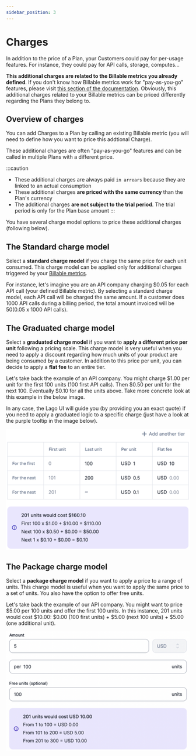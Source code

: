 ```yaml
---
sidebar_position: 3
---
```


# Charges
In addition to the price of a Plan, your Customers could pay for per-usage features. For instance, they could pay for API calls, storage, computes...

**This additional charges are related to the Billable metrics you already defined**. If you don't know how Billable metrics work for "pay-as-you-go" features, please visit [this section of the documentation](../billable-metrics/overview). Obviously, this additional charges related to your Billable metrics can be priced differently regarding the Plans they belong to.

## Overview of charges
You can add Charges to a Plan by calling an existing Billable metric (you will need to define how you want to price this addtional Charge).

These additional charges are often "pay-as-you-go" features and can be called in multiple Plans with a different price.

:::caution
- These additional charges are always paid `in arrears` because they are linked to an actual consumption
- These additional charges **are priced with the same currency** than the Plan's currency
- The additional charges **are not subject to the trial period**. The trial period is only for the Plan base amount
:::

You have several charge model options to price these additional charges (following below).

## The Standard charge model
Select a **standard charge model** if you charge the same price for each unit consumed. This charge model can be applied only for additional charges triggered by your [Billable metrics](../billable-metrics/overview).

For instance, let's imagine you are an API company charging $0.05 for each API call (your defined Billable metric). By selecting a standard charge model, each API call will be charged the same amount. If a customer does 1000 API calls during a billing period, the total amount invoiced will be $50 ($0.05 x 1000 API calls).

## The Graduated charge model
Select a **graduated charge model** if you want to **apply a different price per unit** following a pricing scale. This charge model is very useful when you need to apply a discount regarding how much units of your product are being consumed by a customer. In addition to this price per unit, you can decide to apply a **flat fee** to an entire tier.

Let's take back the example of an API company. You might charge $1.00 per unit for the first 100 units (100 first API calls). Then $0.50 per unit for the next 100. Eventually $0.10 for all the units above. Take more concrete look at this example in the below image.

In any case, the Lago UI will guide you (by providing you an exact quote) if you need to apply a graduated logic to a specific charge (just have a look at the purple tooltip in the image below).

![Graduated example explained](../../../static/img/graduated-charge-pricing-model.png)

## The Package charge model
Select a **package charge model** if you want to apply a price to a range of units. This charge model is useful when you want to apply the same price to a set of units. You also have the option to offer free units.

Let's take back the example of our API company. You might want to price $5.00 per 100 units and offer the first 100 units. In this instance, 201 units would cost $10.00: $0.00 (100 first units) + $5.00 (next 100 units) + $5.00 (one additional unit).

![Package example explained](../../../static/img/package-pricing-charge-model.png)